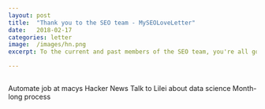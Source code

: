 ```yaml
---
layout: post
title:  "Thank you to the SEO team - MySEOLoveLetter"
date:   2018-02-17
categories: letter
image:  /images/hn.png
excerpt: To the current and past members of the SEO team, you're all god damn rockstars. You're the reason why we even show up on here at all. You're also the reason why I love coming into work everyday.

---
```

## 

Automate job at macys
Hacker News
Talk to Lilei about data science
Month-long process



